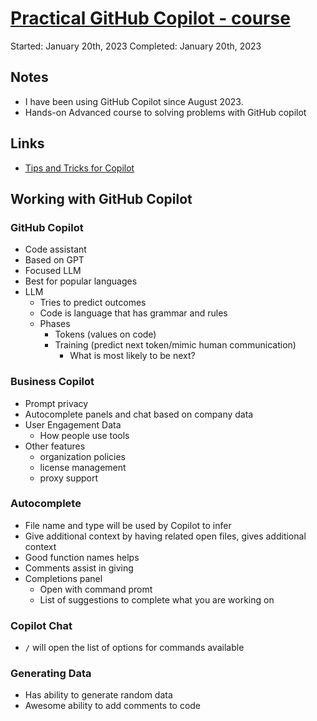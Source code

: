 # [Practical GitHub Copilot - course](https://www.linkedin.com/learning/practical-github-copilot)
Started: January 20th, 2023
Completed: January 20th, 2023

## Notes
- I have been using GitHub Copilot since August 2023.
- Hands-on Advanced course to solving problems with GitHub copilot

## Links
- [Tips and Tricks for Copilot](https://learn.microsoft.com/en-us/visualstudio/ide/copilot-chat-context?view=vs-2022)

## Working with GitHub Copilot
### GitHub Copilot
- Code assistant
- Based on GPT
- Focused LLM
- Best for popular languages
- LLM
  - Tries to predict outcomes
  - Code is language that has grammar and rules
  - Phases
    - Tokens (values on code)
    - Training (predict next token/mimic human communication)
      - What is most likely to be next?
  
### Business Copilot
- Prompt privacy 
- Autocomplete panels and chat based on company data
- User Engagement Data
  - How people use tools
- Other features
  - organization policies
  - license management
  - proxy support

### Autocomplete
- File name and type will be used by Copilot to infer
- Give additional context by having related open files, gives additional context
- Good function names helps
- Comments assist in giving
- Completions panel
  - Open with command promt
  - List of suggestions to complete what you are working on

### Copilot Chat
- `/` will open the list of options for commands available


### Generating Data
- Has ability to generate random data
- Awesome ability to add comments to code